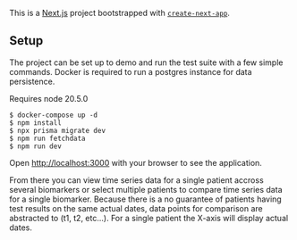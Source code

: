 This is a [Next.js](https://nextjs.org/) project bootstrapped with [`create-next-app`](https://github.com/vercel/next.js/tree/canary/packages/create-next-app).

## Setup

The project can be set up to demo and run the test suite with a few simple commands. Docker is required to run a postgres instance for data persistence.

Requires node 20.5.0

```console
$ docker-compose up -d
$ npm install
$ npx prisma migrate dev
$ npm run fetchdata
$ npm run dev
```


Open [http://localhost:3000](http://localhost:3000) with your browser to see the application.

From there you can view time series data for a single patient accross several biomarkers or select multiple patients to compare time series data for a single biomarker. Because there is a no guarantee of patients having test results on the same actual dates, data points for comparison are abstracted to (t1, t2, etc...). For a single patient the X-axis will display actual dates.